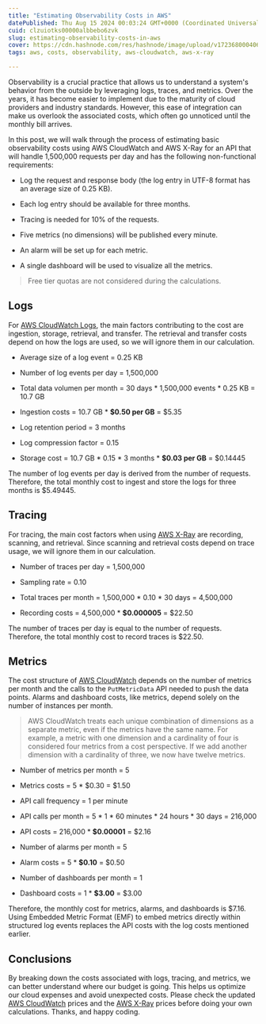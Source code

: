 ```yaml
---
title: "Estimating Observability Costs in AWS"
datePublished: Thu Aug 15 2024 00:03:24 GMT+0000 (Coordinated Universal Time)
cuid: clzuiotks00000albbebo6zvk
slug: estimating-observability-costs-in-aws
cover: https://cdn.hashnode.com/res/hashnode/image/upload/v1723680004064/730cfca0-ef33-4cae-b492-8605bec7917e.png
tags: aws, costs, observability, aws-cloudwatch, aws-x-ray

---
```


Observability is a crucial practice that allows us to understand a system's behavior from the outside by leveraging logs, traces, and metrics. Over the years, it has become easier to implement due to the maturity of cloud providers and industry standards. However, this ease of integration can make us overlook the associated costs, which often go unnoticed until the monthly bill arrives.

In this post, we will walk through the process of estimating basic observability costs using AWS CloudWatch and AWS X-Ray for an API that will handle 1,500,000 requests per day and has the following non-functional requirements:

* Log the request and response body (the log entry in UTF-8 format has an average size of 0.25 KB).
    
* Each log entry should be available for three months.
    
* Tracing is needed for 10% of the requests.
    
* Five metrics (no dimensions) will be published every minute.
    
* An alarm will be set up for each metric.
    
* A single dashboard will be used to visualize all the metrics.
    

> Free tier quotas are not considered during the calculations.

## Logs

For [AWS CloudWatch Logs](https://docs.aws.amazon.com/AmazonCloudWatch/latest/logs/WhatIsCloudWatchLogs.html), the main factors contributing to the cost are ingestion, storage, retrieval, and transfer. The retrieval and transfer costs depend on how the logs are used, so we will ignore them in our calculation.

* Average size of a log event = 0.25 KB
    
* Number of log events per day = 1,500,000
    
* Total data volumen per month = 30 days \* 1,500,000 events \* 0.25 KB = 10.7 GB
    
* Ingestion costs = 10.7 GB \* **$0.50 per GB** = $5.35
    
* Log retention period = 3 months
    
* Log compression factor = 0.15
    
* Storage cost = 10.7 GB \* 0.15 \* 3 months \* **$0.03 per GB** = $0.14445
    

The number of log events per day is derived from the number of requests. Therefore, the total monthly cost to ingest and store the logs for three months is $5.49445.

## Tracing

For tracing, the main cost factors when using [AWS X-Ray](https://docs.aws.amazon.com/xray/latest/devguide/aws-xray.html) are recording, scanning, and retrieval. Since scanning and retrieval costs depend on trace usage, we will ignore them in our calculation.

* Number of traces per day = 1,500,000
    
* Sampling rate = 0.10
    
* Total traces per month = 1,500,000 \* 0.10 \* 30 days = 4,500,000
    
* Recording costs = 4,500,000 \* **$0.000005** = $22.50
    

The number of traces per day is equal to the number of requests. Therefore, the total monthly cost to record traces is $22.50.

## Metrics

The cost structure of [AWS CloudWatch](https://docs.aws.amazon.com/AmazonCloudWatch/latest/monitoring/working_with_metrics.html) depends on the number of metrics per month and the calls to the `PutMetricData` API needed to push the data points. Alarms and dashboard costs, like metrics, depend solely on the number of instances per month.

> AWS CloudWatch treats each unique combination of dimensions as a separate metric, even if the metrics have the same name. For example, a metric with one dimension and a cardinality of four is considered four metrics from a cost perspective. If we add another dimension with a cardinality of three, we now have twelve metrics.

* Number of metrics per month = 5
    
* Metrics costs = 5 \* $0.30 = $1.50
    
* API call frequency = 1 per minute
    
* API calls per month = 5 \* 1 \* 60 minutes \* 24 hours \* 30 days = 216,000
    
* API costs = 216,000 \* **$0.00001** = $2.16
    
* Number of alarms per month = 5
    
* Alarm costs = 5 \* **$0.10** = $0.50
    
* Number of dashboards per month = 1
    
* Dashboard costs = 1 \* **$3.00** = $3.00
    

Therefore, the monthly cost for metrics, alarms, and dashboards is $7.16. Using Embedded Metric Format (EMF) to embed metrics directly within structured log events replaces the API costs with the log costs mentioned earlier.

## Conclusions

By breaking down the costs associated with logs, tracing, and metrics, we can better understand where our budget is going. This helps us optimize our cloud expenses and avoid unexpected costs. Please check the updated [AWS CloudWatch](https://aws.amazon.com/cloudwatch/pricing/?nc1=h_ls) prices and the [AWS X-Ray](https://aws.amazon.com/xray/pricing/) prices before doing your own calculations. Thanks, and happy coding.
